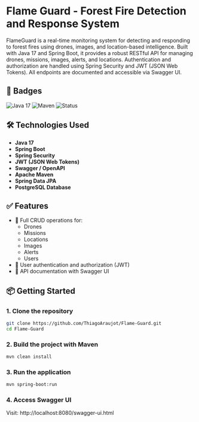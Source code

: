 # Flame Guard - Forest Fire Detection and Response System

FlameGuard is a real-time monitoring system for detecting and responding to forest fires using drones, images, and location-based intelligence. Built with Java 17 and Spring Boot, it provides a robust RESTful API for managing drones, missions, images, alerts, and locations. Authentication and authorization are handled using Spring Security and JWT (JSON Web Tokens). All endpoints are documented and accessible via Swagger UI.

## 🚀 Badges

![Java 17](https://img.shields.io/badge/Java-17-brightgreen)
![Maven](https://img.shields.io/badge/Maven-4.0.0-blue)
![Status](https://img.shields.io/badge/Status-Finished-brightgreen)

## 🛠 Technologies Used

- **Java 17**
- **Spring Boot**
- **Spring Security**
- **JWT (JSON Web Tokens)**
- **Swagger / OpenAPI**
- **Apache Maven**
- **Spring Data JPA**
- **PostgreSQL Database**

## ✅ Features

- 🔧 Full CRUD operations for:
  - Drones
  - Missions
  - Locations
  - Images
  - Alerts
  - Users
- 🔐 User authentication and authorization (JWT)
- 📄 API documentation with Swagger UI

## 📦 Getting Started

### 1. Clone the repository

```bash
git clone https://github.com/ThiagoAraujot/Flame-Guard.git
cd Flame-Guard
```

### 2. Build the project with Maven

```bash
mvn clean install
```

### 3. Run the application

```bash
mvn spring-boot:run
```

### 4. Access Swagger UI

Visit: http://localhost:8080/swagger-ui.html
